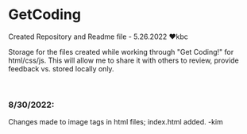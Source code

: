 # GetCoding
Created Repository and Readme file - 5.26.2022 ♥kbc
<p>Storage for the files created while working through "Get Coding!" for html/css/js. This will allow me to share it with others to review, provide feedback vs. stored locally only.</p><br/>
<h3>8/30/2022:</h3>
<p>Changes made to image tags in html files; index.html added. -kim</p>
